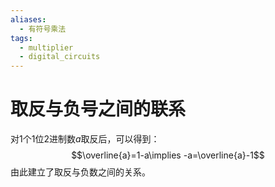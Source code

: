 ```yaml
---
aliases:
  - 有符号乘法
tags:
  - multiplier
  - digital_circuits
---
```

# 取反与负号之间的联系

对1个1位2进制数$a$取反后，可以得到：
$$\overline{a}=1-a\implies -a=\overline{a}-1$$
由此建立了取反与负数之间的关系。